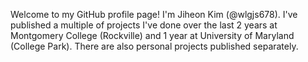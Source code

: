 Welcome to my GitHub profile page!
I'm Jiheon Kim (@wlgjs678).
I've published a multiple of projects I've done over the last 2 years at Montgomery College (Rockville) and 1 year at University of Maryland (College Park).
There are also personal projects published separately.

<!---
wlgjs678/wlgjs678 is a ✨ special ✨ repository because its `README.md` (this file) appears on your GitHub profile.
You can click the Preview link to take a look at your changes.
--->
